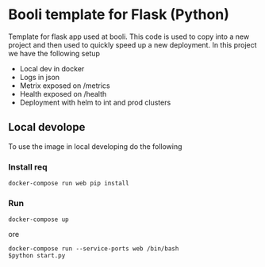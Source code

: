 # Booli template for Flask (Python) 
Template for flask app used at booli. This code is used to copy into a new project and then used to quickly speed up a new deployment.
In this project we have the following setup

- Local dev in docker
- Logs in json 
- Metrix exposed on /metrics 
- Health exposed on /health
- Deployment with helm to int and prod clusters

## Local devolope
To use the image in local developing do the following

### Install req

```
docker-compose run web pip install 
```


### Run 

```
docker-compose up
```

ore

```
docker-compose run --service-ports web /bin/bash
$python start.py
```



